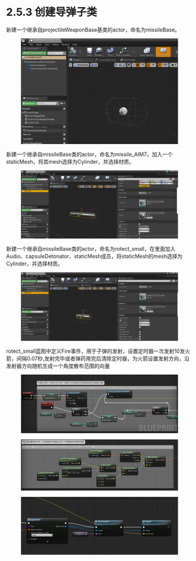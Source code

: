# 2.5.3 创建导弹子类

新建一个继承自projectileWeaponBase基类的actor，命名为missileBase。

<figure><img src="../../../.gitbook/assets/image (323).png" alt=""><figcaption></figcaption></figure>

新建一个继承自missileBase类的actor，命名为missile\_AIM7。加入一个staticMesh，将其mesh选择为Cylinder，并选择材质。

<figure><img src="../../../.gitbook/assets/image (281).png" alt=""><figcaption></figcaption></figure>

新建一个继承自missileBase类的actor，命名为rotect\_small，在里面加入Audio、capsuleDetonator、staticMesh成员，将staticMesh的mesh选择为Cylinder，并选择材质。

<figure><img src="../../../.gitbook/assets/image (311).png" alt=""><figcaption></figcaption></figure>

rotect\_small蓝图中定义Fire事件，用于子弹的发射，设置定时器一次发射10发火箭，间隔0.07秒,发射完毕或者弹药用完后清除定时器，为火箭设置发射方向，沿发射器方向随机生成一个角度散布范围的向量

<figure><img src="../../../.gitbook/assets/image (322).png" alt=""><figcaption></figcaption></figure>

<figure><img src="../../../.gitbook/assets/image (333).png" alt=""><figcaption></figcaption></figure>

<figure><img src="../../../.gitbook/assets/image (309).png" alt=""><figcaption></figcaption></figure>

